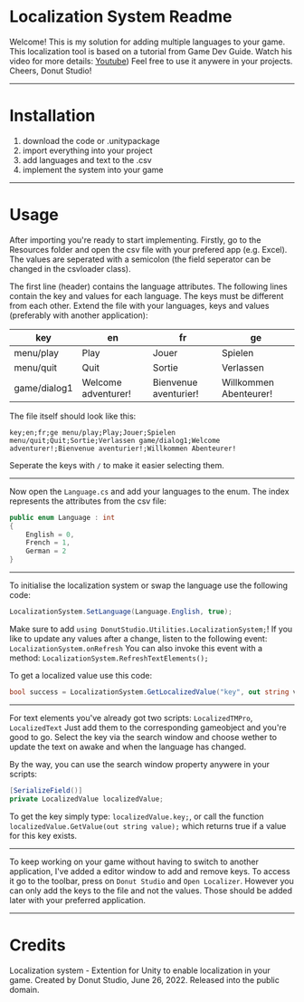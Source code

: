 # Localization System Readme
Welcome!
This is my solution for adding multiple languages to your game.
This localization tool is based on a tutorial from Game Dev Guide. Watch his video for
more details: [Youtube](https://www.youtube.com/watch?v=c-dzg4M20wY))
Feel free to use it anywere in your projects.
Cheers, Donut Studio!


***
# Installation
1. download the code or .unitypackage
2. import everything into your project
3. add languages and text to the .csv
4. implement the system into your game


***
# Usage
After importing you're ready to start implementing.
Firstly, go to the Resources folder and open the csv file with your prefered app (e.g. Excel). 
The values are seperated with a semicolon (the field seperator can be changed in the csvloader class).

The first line (header) contains the language attributes.
The following lines contain the key and values for each language.
The keys must be different from each other.
Extend the file with your languages, keys and values (preferably with another application):

| key | en | fr | ge |
| --- | --- | --- | --- |
| menu/play | Play | Jouer | Spielen |
| menu/quit | Quit | Sortie | Verlassen |
| game/dialog1 | Welcome adventurer! | Bienvenue aventurier! | Willkommen Abenteurer! |

The file itself should look like this:

``
key;en;fr;ge
menu/play;Play;Jouer;Spielen
menu/quit;Quit;Sortie;Verlassen
game/dialog1;Welcome adventurer!;Bienvenue aventurier!;Willkommen Abenteurer!
``

Seperate the keys with `/` to make it easier selecting them.

---
Now open the `Language.cs` and add your languages to the enum. 
The index represents the attributes from the csv file:
```csharp
public enum Language : int
{
    English = 0,
    French = 1,
    German = 2
}
```

---
To initialise the localization system or swap the language use the following code:
```csharp
LocalizationSystem.SetLanguage(Language.English, true);
```

Make sure to add `using DonutStudio.Utilities.LocalizationSystem;`!
If you like to update any values after a change, listen to the following event: `LocalizationSystem.onRefresh`
You can also invoke this event with a method: `LocalizationSystem.RefreshTextElements();`


To get a localized value use this code:
```csharp
bool success = LocalizationSystem.GetLocalizedValue("key", out string value);
```

---
For text elements you've already got two scripts: `LocalizedTMPro`, `LocalizedText`
Just add them to the corresponding gameobject and you're good to go.
Select the key via the search window and choose wether to update the text on awake and when the language has changed.


By the way, you can use the search window property anywere in your scripts:
```csharp
[SerializeField()]
private LocalizedValue localizedValue;
```
To get the key simply type: `localizedValue.key;`,
or call the function `localizedValue.GetValue(out string value);` which returns true if a value for this key exists.

---
To keep working on your game without having to switch to another application,
I've added a editor window to add and remove keys.
To access it go to the toolbar, press on `Donut Studio` and `Open Localizer`.
However you can only add the keys to the file and not the values.
Those should be added later with your preferred application.


***
# Credits
Localization system - Extention for Unity to enable localization in your game.
Created by Donut Studio, June 26, 2022.
Released into the public domain.